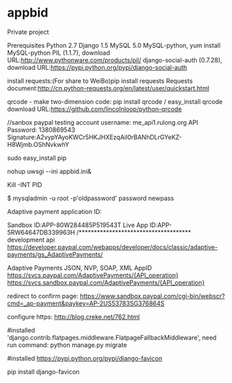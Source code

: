 appbid
======
Private project

Prerequisites
Python 2.7
Django 1.5
MySQL 5.0
MySQL-python, yum install MySQL-python
PIL (1.1.7), download URL:http://www.pythonware.com/products/pil/
django-social-auth (0.7.28), download URL:https://pypi.python.org/pypi/django-social-auth

install requests:(For share to WeiBo)pip install requests
Requests document:http://cn.python-requests.org/en/latest/user/quickstart.html

qrcode - make two-dimension code:
pip install qrcode / easy_install qrcode
download URL:https://github.com/lincolnloop/python-qrcode

//sanbox paypal testing account
username: me_api1.rulong.org
API Password: 1380869543
Signature:A2vypYAyoKWCr5HKJHXEzqAil0rBANhDLrGYeKZ-H8Wjmb.OShNvkwhY

sudo easy_install pip


nohup uwsgi --ini appbid.ini&

Kill -INT PID

$ mysqladmin -u root -p'oldpassword' password newpass


Adaptive payment application ID:

Sandbox ID:APP-80W284485P519543T
Live App ID:APP-5RW64647DB339963H
/*************************************
development api
https://developer.paypal.com/webapps/developer/docs/classic/adaptive-payments/gs_AdaptivePayments/

Adaptive Payments
JSON, NVP, SOAP, XML
AppID	https://svcs.paypal.com/AdaptivePayments/{API_operation}
https://svcs.sandbox.paypal.com/AdaptivePayments/{API_operation}

redirect to confirm page:
https://www.sandbox.paypal.com/cgi-bin/webscr?cmd=_ap-payment&paykey=AP-2US53783SG376864S

configure https:
http://blog.creke.net/762.html


#installed     'django.contrib.flatpages.middleware.FlatpageFallbackMiddleware',
need run command: python manage.py migrate


#installed https://pypi.python.org/pypi/django-favicon

pip install django-favicon